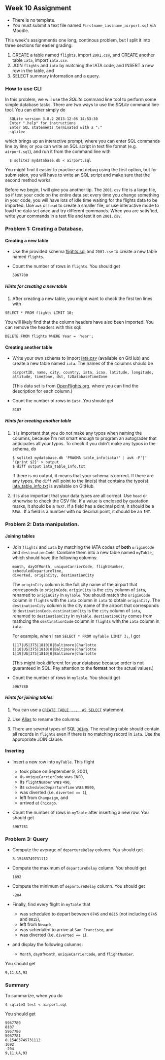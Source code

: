 ## Week 10 Assignment

- There is no template.
- You must submit a text file named `Firstname_Lastname_airport.sql`
  via Moodle.

This week's assignmentis one long, continous problem, but I split it into three
sections for easier grading:

1. CREATE a table named `flights`, import `2001.csv`,
  and CREATE another table `iata`, import `iata.csv`.
2. JOIN `flights` and `iata` by matching the IATA code,
   and INSERT a new row in the table, and
3. SELECT summary information and a query.

### How to use CLI

In this problem, we will use the _SQLite_ command line tool to perform some
  simple database tasks. There are two ways to use the _SQLite_ command line
  tool. You can either simply do

```shell
  SQLite version 3.8.2 2013-12-06 14:53:30
  Enter ".help" for instructions
  Enter SQL statements terminated with a ";"
  sqlite> 
  ```

which brings up an interactive prompt, where you can enter SQL
  commands line by line; or you can write an SQL script in text
  file format (e.g. `airport.sql`), and run it from the command
  line with 

```shell
  $ sqlite3 mydatabase.db < airport.sql
```

You might find it easier to practice and debug using the
  first option, but for submission, you will have to write an
  SQL script and make sure that the second method works.

Before we begin, I will give you another tip. The `2001.csv` file is
  a large file, so if test your code on the entire data set
  every time you change something in your code, you will have lots
  of idle time waiting for the flights data to be imported.
  Use `awk` or `head` to create a smaller file,
  or use interactive mode to load the data set once and try different
  commands.
  When you are satisfied, write your commands in a text file and
  test it on `2001.csv`.

### Problem 1: Creating a Database.

#### Creating a new table

- Use the provided schema [flights.sql](flights.sql) and `2001.csv`
  to create a new table named `flights`.

- Count the number of rows in `flights`. You should get

  ```text
  5967780
  ```

##### Hints for creating a new table

1. After creating a new table, you might want to check the first ten lines with

  ```sqlite3
  SELECT * FROM flights LIMIT 10;
  ```

  You will likely find that the column headers have also been imported.
  You can remove the headers with this sql:

  ```sqlite3
  DELETE FROM flights WHERE Year = 'Year';
  ```

#### Creating another table

- Write your own schema to import [iata.csv](iata.csv)
  (available on GitHub) and create a new table named `iata`.
  The names of the columns should be

  ```text
  airportID, name, city, country, iata, icao, latitude, longitude, altitude, timeZone, dst, tzDatabaseTimeZone
  ```

  (This data set is from [OpenFlights.org](http://openflights.org/data.html),
  where you can find the description for each column.)


- Count the number of rows in `iata`. You should get

  ```text
  8107
  ```

##### Hints for creating another table

1. It is important that you do not make any typos when naming the columns,
   because I'm not smart enough to program an autograder that
   anticipates all your typos.
   To check if you didn't make any typos in the schema, do

   ```shell
   $ sqlite3 mydatabase.db 'PRAGMA table_info(iata)' | awk -F'|' '{print $2}' > output
   $ diff output iata_table_info.txt
   ```

   If there is no output, it means that your schema is correct.
   If there are any typos, the `diff` will point to the line(s) that
   contains the typo(s). [iata\_table\_info.txt](iata_table_info.txt)
   is available on GitHub.

2. It is also important that your data types are all correct.
   Use `head` or otherwise to check the CSV file. If a value is enclosed
   by quotation marks, it should be a `TEXT`. If a field has a decimal point,
   it should be a `REAL`. If a field is a number with no decimal point,
   it should be an `INT`.

### Problem 2: Data manipulation.

#### Joining tables

- Join `flights` and `iata` by matching the IATA codes of **both**
  `originCode` and `destinationCode`. Combine them into a new table
  named `myTable`, which should have the following columns:

  ```text
  month, dayOfMonth, uniqueCarrierCode, flightNumber, scheduledDepartureTime,
  diverted, originCity, destinationCity
  ```

  The `originCity` column is the full city name of the airport
  that corresponds to `originCode`.
  `originCity` is the `city` column of `iata`,
  renamed to `originCity` in `myTable`.
  You should match the `originCode` column in `flights`
  with the `iata` column in `iata` to obtain `originCity`.
  The `destinationCity` column is the city name of the airport
  that corresponds to `destinationCode`.
  `destinationCity` is the `city` column of `iata`,
  renamed to `destinationCity` in `myTable`.
  `destinationCity` comes from mathcing
  the `destinationCode` column in `flights` with the `iata` column in `iata`.

  For example, when I ran `SELECT * FROM myTable LIMIT 3;`, I got

  ```text
  1|17|US|375|1810|0|Baltimore|Charlotte
  1|18|US|375|1810|0|Baltimore|Charlotte
  1|19|US|375|1810|0|Baltimore|Charlotte
  ```

  (This might look different for your database because order is not guaranteed
  in SQL. Pay attention to the **format** not the actual values.)

- Count the number of rows in `myTable`. You should get

  ```text
  5967780
  ```

##### Hints for joining tables

1. You can use a
   [`CREATE TABLE ...  AS SELECT`](https://www.sqlite.org/lang_createtable.html)   statement.

2. Use [Alias](http://en.wikipedia.org/wiki/Alias_%28SQL%29) to rename the
   columns.

3. There are several types of SQL
   [`JOIN`s](http://en.wikipedia.org/wiki/Join_%28SQL%29).
   The resulting table should contain all records in `flights`
   even if there is no matching record in `iata`. Use the appropriate
   JOIN clause.

#### Inserting

- Insert a new row into `myTable`. This flight

  - took place on September 9, 2001,
  - its `uniqueCarrierCode` was `INFO`,
  - its `flightNumber` was `490`,
  - its `scheduledDepartureTime` was `0800`,
  - was diverted (i.e. `diverted == 1`),
  - left from `Champaign`, and
  - arrived at `Chicago`.

- Count the number of rows in `myTable` after inserting a new row.
  You should get

  ```text
  5967781
  ```

### Problem 3: Query

- Compute the average of `departureDelay` column. You should get

  ```text
  8.15483749731112
  ```

- Compute the maximum of `departureDelay` column. You should get

  ```text
  1692
  ```

- Compute the minimum of `departureDelay` column. You should get

  ```text
  -204
  ```

- Finally, find every flight in `myTable` that

  - was scheduled to depart between `0745` and `0815`
    (not including `0745` and `0815`),
  - left from `Newark`,
  - was scheduled to arrive at `San Francisco`, and 
  - was diverted (i.e. `diverted == 1`).

- and display the following columns:
  
  - `Month`, `dayOfMonth`, `uniqueCarrierCode`, and `flightNumber`.

You should get

```text
9,11,UA,93
```

### Summary

To summarize, when you do

```shell
$ sqlite3 test < airport.sql
```

You should get

```text
5967780
8107
5967780
5967781
8.15483749731112
1692
-204
9,11,UA,93
```

